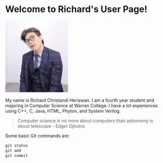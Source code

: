 # **Welcome to Richard's User Page!**

<img src="IMG_8370%202.jpg" width="200">

My name is Richard Christandi Heriawan. I am a fourth year student and majoring in Computer Science at Warren College. I have a lot experiences using C++, C, Java, HTML, Phyton, and System Verilog.

> Computer science is no more about computers than astronomy is about telescope - Edger Djikstra

Some basic Git commands are:
```
git status
git add
git commit
```